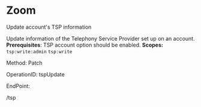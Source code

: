 #     Zoom


Update account's TSP information

Update information of the Telephony Service Provider set up on an account.
**Prerequisites**:
TSP account option should be enabled.
**Scopes:** `tsp:write:admin` `tsp:write`
 


Method: Patch

OperationID: tspUpdate

EndPoint:

/tsp
